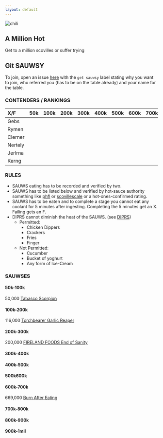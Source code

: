 ```yaml
---
layout: default
---
```

![chili](https://cms-en.kotanyi.com/wp-content/uploads/2019/05/chipotle-kotanyi-inhalt-256x256.png)
## A Million Hot 
Get to a million scovilles or suffer trying

## Git SAUWSY
To join, open an issue [here](https://github.com/Sth0nian/amillionhot/issues) with the `get sauwsy` label stating why you want to join, who referred you (has to be on the table already) and your name for the table.

### CONTENDERS / RANKINGS

| X/F     | 50k  | 100k | 200k | 300k | 400k | 500k | 600k | 700k | 800k | 900k+     |
|:--------|:-----|:-----|:-----|:-----|:-----|:-----|:-----|:-----|:-----|:----------|
| Gebs    |      |      |      |      |      |      |      |      |      |           |
| Rymen   |      |      |      |      |      |      |      |      |      |           |
| Clerner |      |      |      |      |      |      |      |      |      |           |
| Nertely |      |      |      |      |      |      |      |      |      |           |
| Jerlrna |      |      |      |      |      |      |      |      |      |           |
| Kerng   |      |      |      |      |      |      |      |      |      |           |


### RULES

- SAUWS eating has to be recorded and verified by two.
- SAUWS has to be listed below and verified by hot-sauce authority something like [phfl](https://pepperheadsforlife.com/hot-sauce-scale/) or [scovillescale](https://www.scovillescale.org/hot-sauce-scoville-scale/) or a hot-ones-confirmed rating.
- SAUWS has to be eaten and to complete a stage you cannot eat any coolant for 5 minutes after ingesting. Completing the 5 minutes get an X. Failing gets an F.
- DIPRS cannot diminish the heat of the SAUWS. (see [DIPRS](#DIPRS))
  - Permitted:
    - Chicken Dippers
    - Crackers
    - Fries
    - Finger
  - Not Permitted:
    - Cucumber
    - Bucket of yoghurt
    - Any form of Ice-Cream

### SAUWSES
#### 50k-100k
50,000 [Tabasco Scorpion](https://www.amazon.nl/Tabasco-Country-Store-TABASCO%C2%AE-Scorpion/dp/B085P5HSN6/ref=sr_1_2?__mk_nl_NL=%C3%85M%C3%85%C5%BD%C3%95%C3%91&dchild=1&keywords=scorpion+tabasco&qid=1612443425&sr=8-2)
#### 100k-200k
116,000 [Torchbearer Garlic Reaper](https://www.reddit.com/r/spicy/comments/agzflj/hot_ones_season_8_lineup_revealed/)
#### 200k-300k
200,000 [FIRELAND FOODS End of Sanity](https://www.amazon.co.uk/FIRELAND-Sanity-Hot-Sauce-200-000-Scoville/dp/B00OY93SB6)
#### 300k-400k

#### 400k-500k

#### 500k600k

#### 600k-700k
669,000 [Burn After Eating](https://www.amazon.com/Featured-Scalding-Sauce-Preservatives-Extracts/dp/B0841QPY4L)
#### 700k-800k

#### 800k-900k

#### 900k-1mil




